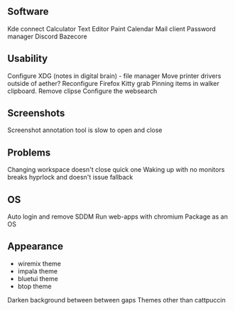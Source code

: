## Software
Kde connect
Calculator
Text Editor
Paint
Calendar
Mail client
Password manager
Discord
Bazecore

## Usability
Configure XDG (notes in digital brain) - file manager
Move printer drivers outside of aether?
Reconfigure Firefox
Kitty grab
Pinning items in walker clipboard. Remove clipse
Configure the websearch

## Screenshots
Screenshot annotation tool is slow to open and close

## Problems
Changing workspace doesn't close quick one
Waking up with no monitors breaks hyprlock and doesn't issue fallback

## OS
Auto login and remove SDDM
Run web-apps with chromium
Package as an OS

## Appearance
- wiremix theme
- impala theme
- bluetui theme
- btop theme

Darken background between between gaps
Themes other than cattpuccin
